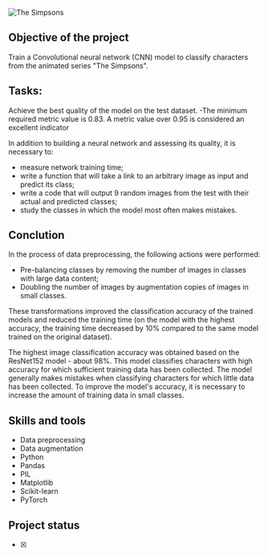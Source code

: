 
![The Simpsons](https://www.indiewire.com/wp-content/uploads/2014/08/the-simpsons.jpg)

## Objective of the project

Train a Convolutional neural network (CNN) model to classify characters from the animated series "The Simpsons".

## Tasks:
Achieve the best quality of the model on the test dataset. 
 -The minimum required metric value is 0.83. A metric value over 0.95 is considered an excellent indicator

In addition to building a neural network and assessing its quality, it is necessary to:
- measure network training time;
- write a function that will take a link to an arbitrary image as input and predict its class;
- write a code that will output 9 random images from the test with their actual and predicted classes;
- study the classes in which the model most often makes mistakes.

## Conclution

In the process of data preprocessing, the following actions were performed:
- Pre-balancing classes by removing the number of images in classes with large data content;
- Doubling the number of images by augmentation copies of images in small classes.

These transformations improved the classification accuracy of the trained models and reduced the training time (on the model with the highest accuracy, the training time decreased by 10% compared to the same model trained on the original dataset).

The highest image classification accuracy was obtained based on the ResNet152 model - about 98%. 
This model classifies characters with high accuracy for which sufficient training data has been collected. The model generally makes mistakes when classifying characters for which little data has been collected. To improve the model's accuracy, it is necessary to increase the amount of training data in small classes.

## Skills and tools 

* Data preprocessing
* Data augmentation
* Python
* Pandas
* PIL
* Matplotlib
* Scikit-learn
* PyTorch

## Project status
- [x] 
